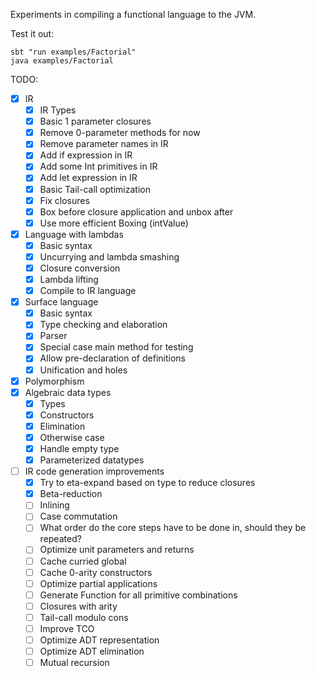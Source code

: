 Experiments in compiling a functional language to the JVM.

Test it out:
```
sbt "run examples/Factorial"
java examples/Factorial
```

TODO:
- [x] IR
  - [x] IR Types
  - [x] Basic 1 parameter closures
  - [x] Remove 0-parameter methods for now
  - [x] Remove parameter names in IR
  - [x] Add if expression in IR
  - [x] Add some Int primitives in IR
  - [x] Add let expression in IR
  - [x] Basic Tail-call optimization
  - [x] Fix closures
  - [x] Box before closure application and unbox after
  - [x] Use more efficient Boxing (intValue)
- [x] Language with lambdas
  - [x] Basic syntax
  - [x] Uncurrying and lambda smashing
  - [x] Closure conversion
  - [x] Lambda lifting
  - [x] Compile to IR language
- [x] Surface language
  - [x] Basic syntax
  - [x] Type checking and elaboration
  - [x] Parser
  - [x] Special case main method for testing
  - [x] Allow pre-declaration of definitions
  - [x] Unification and holes
- [x] Polymorphism
- [x] Algebraic data types
  - [x] Types
  - [x] Constructors
  - [x] Elimination
  - [x] Otherwise case
  - [x] Handle empty type
  - [x] Parameterized datatypes
- [ ] IR code generation improvements
  - [x] Try to eta-expand based on type to reduce closures
  - [x] Beta-reduction
  - [ ] Inlining
  - [ ] Case commutation
  - [ ] What order do the core steps have to be done in, should they be repeated?
  - [ ] Optimize unit parameters and returns
  - [ ] Cache curried global
  - [ ] Cache 0-arity constructors
  - [ ] Optimize partial applications
  - [ ] Generate Function for all primitive combinations
  - [ ] Closures with arity
  - [ ] Tail-call modulo cons
  - [ ] Improve TCO
  - [ ] Optimize ADT representation
  - [ ] Optimize ADT elimination
  - [ ] Mutual recursion
